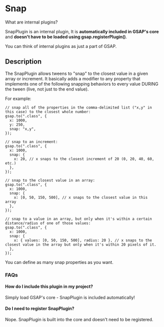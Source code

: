 # Snap

What are internal plugins?

SnapPlugin is an internal plugin, It is **automatically included in GSAP's core** and **doesn't have to be loaded using gsap.registerPlugin()**.

You can think of internal plugins as just a part of GSAP.

## Description[​](#description "Direct link to Description")

The SnapPlugin allows tweens to "snap" to the closest value in a given array or increment. It basically adds a modifier to any property that implements one of the following snapping behaviors to every value DURING the tween (live, not just to the end value).

For example:

```
// snap all of the properties in the comma-delimited list ("x,y" in this case) to the closest whole number:
gsap.to(".class", {
  x: 1000,
  y: 250,
  snap: "x,y",
});

// snap to an increment:
gsap.to(".class", {
  x: 1000,
  snap: {
    x: 20, // x snaps to the closest increment of 20 (0, 20, 40, 60, etc.)
  },
});

// snap to the closest value in an array:
gsap.to(".class", {
  x: 1000,
  snap: {
    x: [0, 50, 150, 500], // x snaps to the closest value in this array
  },
});

// snap to a value in an array, but only when it's within a certain distance/radius of one of those values:
gsap.to(".class", {
  x: 1000,
  snap: {
    x: { values: [0, 50, 150, 500], radius: 20 }, // x snaps to the closest value in the array but only when it's within 20 pixels of it.
  },
});
```

You can define as many snap properties as you want.

### FAQs[​](#faqs "Direct link to FAQs")

#### How do I include this plugin in my project?

Simply load GSAP's core - SnapPlugin is included automatically!

#### Do I need to register SnapPlugin?

Nope. SnapPlugin is built into the core and doesn't need to be registered.
